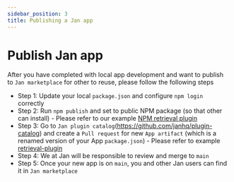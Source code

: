```yaml
---
sidebar_position: 3
title: Publishing a Jan app
---
```


# Publish Jan app

After you have completed with local app development and want to publish to `Jan marketplace` for other to reuse, please follow the following steps

- Step 1: Update your local `package.json` and configure `npm login` correctly
- Step 2: Run `npm publish` and set to public NPM package (so that other can install) - Please refer to our example [NPM retrieval plugin](https://www.npmjs.com/package/retrieval-plugin)
- Step 3: Go to `Jan plugin catalog`(https://github.com/janhq/plugin-catalog) and create a `Pull request` for new `App artifact` (which is a renamed version of your App `package.json`) - Please refer to example [retrieval-plugin](https://github.com/janhq/plugin-catalog/blob/main/retrieval-plugin.json)
- Step 4: We at Jan will be responsible to review and merge to `main`
- Step 5: Once your new app is on `main`, you and other Jan users can find it in `Jan marketplace`
